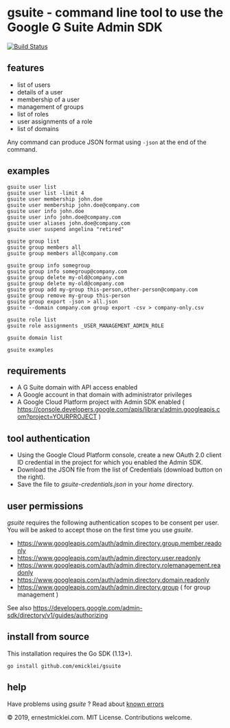 # gsuite - command line tool to use the Google G Suite Admin SDK

[![Build Status](https://travis-ci.org/emicklei/gsuite.png)](https://travis-ci.org/emicklei/gsuite)

## features

- list of users
- details of a user
- membership of a user
- management of groups
- list of roles
- user assignments of a role
- list of domains

Any command can produce JSON format using `-json` at the end of the command.

## examples

    gsuite user list
    gsuite user list -limit 4
    gsuite user membership john.doe
    gsuite user membership john.doe@company.com
    gsuite user info john.doe
    gsuite user info john.doe@company.com
    gsuite user aliases john.doe@company.com
    gsuite user suspend angelina "retired"

    gsuite group list    
    gsuite group members all
    gsuite group members all@company.com

    gsuite group info somegroup
    gsuite group info somegroup@company.com
    gsuite group delete my-old@company.com
    gsuite group delete my-old@company.com
    gsuite group add my-group this-person,other-person@company.com
    gsuite group remove my-group this-person
    gsuite group export -json > all.json    
    gsuite --domain company.com group export -csv > company-only.csv

    gsuite role list
    gsuite role assignments _USER_MANAGEMENT_ADMIN_ROLE
   
    gsuite domain list

    gsuite examples

## requirements

- A G Suite domain with API access enabled
- A Google account in that domain with administrator privileges
- A Google Cloud Platform project with Admin SDK enabled ( https://console.developers.google.com/apis/library/admin.googleapis.com?project=YOURPROJECT )


## tool authentication

- Using the Google Cloud Platform console, create a new OAuth 2.0 client ID credential in the project for which you enabled the Admin SDK.
- Download the JSON file from the list of Credentials (download button on the right).
- Save the file to *gsuite-credentials.json* in your *home* directory.

## user permissions

*gsuite* requires the following authentication scopes to be consent per user.
You will be asked to accept those on the first time you use *gsuite*.

- https://www.googleapis.com/auth/admin.directory.group.member.readonly
- https://www.googleapis.com/auth/admin.directory.user.readonly
- https://www.googleapis.com/auth/admin.directory.rolemanagement.readonly
- https://www.googleapis.com/auth/admin.directory.domain.readonly
- https://www.googleapis.com/auth/admin.directory.group ( for group management )

See also https://developers.google.com/admin-sdk/directory/v1/guides/authorizing

## install from source

This installation requires the Go SDK (1.13+).

    go install github.com/emicklei/gsuite

## help

Have problems using *gsuite* ? Read about [known errors](/errors.md)

&copy; 2019, ernestmicklei.com. MIT License. Contributions welcome.
